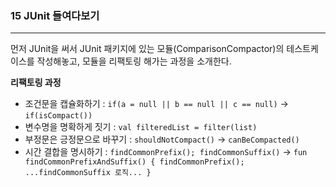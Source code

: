 ### 15 JUnit 들여다보기

---

먼저 JUnit을 써서 JUnit 패키지에 있는 모듈(ComparisonCompactor)의 테스트케이스를 작성해놓고, 모듈을 리팩토링 해가는 과정을 소개한다.

**리팩토링 과정**

- 조건문을 캡슐화하기 : `if(a = null || b == null || c == null)` → `if(isCompact())`
- 변수명을 명확하게 짓기 : `val filteredList = filter(list)`
- 부정문은 긍정문으로 바꾸기 : `shouldNotCompact()` → `canBeCompacted()`
- 시간 결합을 명시하기 : `findCommonPrefix(); findCommonSuffix()` → `fun findCommonPrefixAndSuffix() { findCommonPrefix(); ...findCommonSuffix 로직... }`
